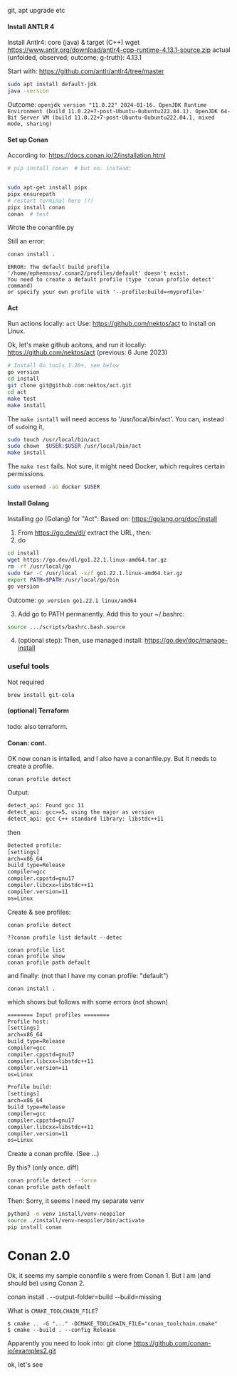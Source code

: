 
git, apt upgrade etc

#### Install ANTLR 4
Install Antlr4: core (java) & target (C++)
wget https://www.antlr.org/download/antlr4-cpp-runtime-4.13.1-source.zip
actual (unfolded, observed; outcome; g-truth): 4.13.1

Start with: https://github.com/antlr/antlr4/tree/master

```bash
sudo apt install default-jdk
java -version
```

Outcome: `openjdk version "11.0.22" 2024-01-16. OpenJDK Runtime Environment (build 11.0.22+7-post-Ubuntu-0ubuntu222.04.1). OpenJDK 64-Bit Server VM (build 11.0.22+7-post-Ubuntu-0ubuntu222.04.1, mixed mode, sharing)`


#### Set up Conan
According to: https://docs.conan.io/2/installation.html
```bash
# pip install conan  # but no. instead:


sudo apt-get install pipx
pipx ensurepath
# restart terminal here (?)
pipx install conan
conan  # test
```

Wrote the conanfile.py

Still an error:
```bash
conan install .
```
```
ERROR: The default build profile '/home/ephemssss/.conan2/profiles/default' doesn't exist.
You need to create a default profile (type 'conan profile detect' command)
or specify your own profile with '--profile:build=<myprofile>'
```


#### Act
Run actions locally: `act`
Use: https://github.com/nektos/act to install on Linux.

Ok, let's make github acitons, and run it locally:
https://github.com/nektos/act
(previous: 6 June 2023)
```bash
# Install Go tools 1.20+, see below
go version
cd install
git clone git@github.com:nektos/act.git
cd act
make test
make install
```
The `make isntall` will need access to '/usr/local/bin/act'. You can, instead of `sudo`ing it,
```bash
sudo touch /usr/local/bin/act
sudo chown  $USER:$USER /usr/local/bin/act
make install
```
The `make test` fails. Not sure, it might need Docker, which requires certain permissions.
```bash
sudo usermod -aG docker $USER

```

#### Install Golang
Installing *go* (Golang) for "Act":
Based on: https://golang.org/doc/install

1. From https://go.dev/dl/ extract the URL, then:
2. do
```bash
cd install
wget https://go.dev/dl/go1.22.1.linux-amd64.tar.gz
rm -rf /usr/local/go
sudo tar -C /usr/local -xzf go1.22.1.linux-amd64.tar.gz
export PATH=$PATH:/usr/local/go/bin
go version
```
Outcome: `go version go1.22.1 linux/amd64`

3. Add go to PATH permanently. Add this to your ~/.bashrc:
```bash
source .../scripts/bashrc.bash.source
```

4. (optional step): Then, use managed install: https://go.dev/doc/manage-install



### useful tools
Not required
```
brew install git-cola
```

#### (optional) Terraform
todo: also terraform.


#### Conan: cont.
OK now conan is intalled, and I also have a conanfile.py. But It needs to create a profile.
```
conan profile detect
```
Output:
```txt
detect_api: Found gcc 11
detect_api: gcc>=5, using the major as version
detect_api: gcc C++ standard library: libstdc++11
```
then
```txt
Detected profile:
[settings]
arch=x86_64
build_type=Release
compiler=gcc
compiler.cppstd=gnu17
compiler.libcxx=libstdc++11
compiler.version=11
os=Linux
```

Create & see profiles:
```
conan profile detect

??conan profile list default --detec

conan profile list
conan profile show
conan profile path default
```

and finally: (not that I have my conan profile: "default")
```
conan install .
```
which shows but follows with some errors (not shown)
```txt
======== Input profiles ========
Profile host:
[settings]
arch=x86_64
build_type=Release
compiler=gcc
compiler.cppstd=gnu17
compiler.libcxx=libstdc++11
compiler.version=11
os=Linux

Profile build:
[settings]
arch=x86_64
build_type=Release
compiler=gcc
compiler.cppstd=gnu17
compiler.libcxx=libstdc++11
compiler.version=11
os=Linux
```

Create a conan profile. (See ...)

By this? (only once. diff)
```bash
conan profile detect --force
conan profile path default
```

Then:
Sorry, it seems I need my separate venv
```bash
python3 -m venv install/venv-neopiler
source ./install/venv-neopiler/bin/activate
pip install conan
```

# Conan 2.0
Ok, it seems my sample conanfile s were from Conan 1. But I am (and should be) using Conan 2.


conan install . --output-folder=build --build=missing

What is `CMAKE_TOOLCHAIN_FILE`?
```
$ cmake .. -G "..." -DCMAKE_TOOLCHAIN_FILE="conan_toolchain.cmake"
$ cmake --build . --config Release
```

Apparently you need to look into:
git clone https://github.com/conan-io/examples2.git

ok, let's see
